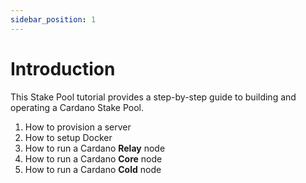 ```yaml
---
sidebar_position: 1
---
```


# Introduction

This Stake Pool tutorial provides a step-by-step guide to building and operating a Cardano Stake Pool.

1. How to provision a server
2. How to setup Docker
3. How to run a Cardano **Relay** node
4. How to run a Cardano **Core** node
5. How to run a Cardano **Cold** node
